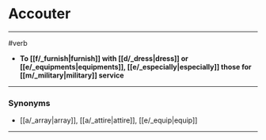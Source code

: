 # Accouter
---
#verb
- **To [[f/_furnish|furnish]] with [[d/_dress|dress]] or [[e/_equipments|equipments]], [[e/_especially|especially]] those for [[m/_military|military]] service**
---
### Synonyms
- [[a/_array|array]], [[a/_attire|attire]], [[e/_equip|equip]]
---
